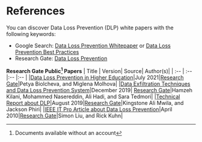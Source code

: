 # References

You can discover Data Loss Prevention (DLP) white papers with the following keywords:
 * Google Search: [Data Loss Prevention Whitepaper](https://www.google.ca/search?q=data+loss+prevention+white+paper+filetype%3Apdf) or [Data Loss Prevention Best Practices](https://www.google.ca/search?q=data+loss+prevention+best+practices)
 * Research Gate: [Data Loss Prevention](https://www.researchgate.net/search?q=Data%20Loss%20Prevention)

**Research Gate Public[^1] Papers**
| Title | Version| Source| Author(s)|
| :-- | :-- |:-- |:-- |
|[Data Loss Prevention in Higher Education](https://github.com/bhdicaire/dataLossPrevention/blob/main/references/202111%20Higher%20Education%20DLP.pdf)|July 2021|[Research Gate](https://www.researchgate.net/publication/353092051)|Petya Biolcheva, and Miglena Molhova|
|[Data Exfiltration Techniques and Data Loss Prevention System](https://github.com/bhdicaire/dataLossPrevention/blob/main/references/201912%20DLP%20Exfiltration.pdf)|December 2019| [Research Gate](https://www.researchgate.net/publication/339266962)|Hamzeh Kilani, Mohammed Nasereddin, Ali Hadi, and Sara Tedmori|
|[Technical Report about DLP](https://github.com/bhdicaire/dataLossPrevention/blob/main/references/201908%20TR%20DLP.pdf)|August 2019|[Research Gate](https://www.researchgate.net/publication/335336220)|Kingstone Ali Mwila, and Jackson Phiri|
|[IEEE IT Pro Article about Data Loss Prevention](https://github.com/bhdicaire/dataLossPrevention/blob/main/references/201004%20IEEE%20DLP%20Article.pdf)|April 2010|[Research Gate](https://www.researchgate.net/publication/224127741)|Simon Liu, and Rick Kuhn|

[^1]:Documents available without an account
